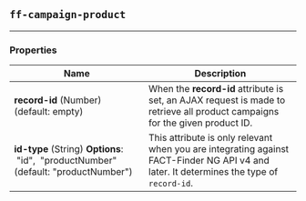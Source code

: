 ## `ff-campaign-product`
___
### Properties

| Name | Description |
| ---- | ----------- |
| **record-id**&nbsp;(Number) (default: empty) | When the **record-id** attribute is set, an AJAX request is made to retrieve all product campaigns for the given product ID. |
| **id-type**&nbsp;(String) **Options**: &nbsp;"id", &nbsp;"productNumber" (default: "productNumber") | This attribute is only relevant when you are integrating against FACT-Finder NG API v4 and later. It determines the type of `record-id`. |
